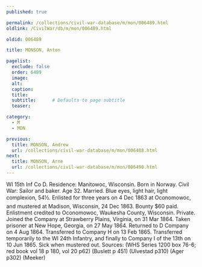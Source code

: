 ```yaml
---
published: true

permalink: /collections/civil-war-database/m/mon/006489.html
oldlink: /CivilWar/db/m/mon/006489.html

oldid: 006489

title: MONSON, Anton

pagelist:
  exclude: false
  order: 6489
  image: 
  alt:
  caption:
  title:
  subtitle:      # Defaults to page subtitle
  teaser:

category: 
  - M 
  - MON

previous:
  title: MONSON, Andrew
  url: /collections/civil-war-database/m/mon/006488.html  
next:
  title: MONSON, Arne
  url: /collections/civil-war-database/m/mon/006490.html   
---
```

WI 15th Inf Co D. Residence: Manitowoc, Wisconsin. Born in Norway. Civil War: Sailor and baker. Age 32. Married. Blue eyes, light hair, light complexion, 5&#146;4&frac12;&#148;. Enlisted for three years on 4 Dec 1863 at Oconomowoc, and mustered at Madison, Wisconsin, 24 Dec 1863. Bounty $60 paid. Enlistment credited to Oconomowoc, Waukesha County, Wisconsin. Private. Joined the Company at Strawberry Plains, Virginia, on 31 Mar 1864. Taken prisoner at New Hope, Georgia, on 27 May 1864. Returned to D Company on 4 Aug 1864. Transferred to Company H on 13 Feb 1865. Transferred temporarily to the WI 24th Infantry, and finally to Company I of the 13th on 10 Jun 1865. Sick when mustered out. Sources: (WHS Series 1200 box 76-6; red book vol 18 p 180, vol 20 p62) (Buslett p 451) (Ulvestad p310) (Ager p302) (Meeker)